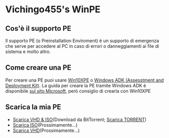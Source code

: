 # Vichingo455's WinPE
## Cos'è il supporto PE
Il supporto PE (o Preinstallation Enviroment) è un supporto di emergenza che serve per accedere al PC in caso di errori o danneggiamenti ai file di sistema e molto altro.
## Come creare una PE
Per creare una PE puoi usare [Win10XPE](https://github.com/Vichingo455/WinPE/releases/download/Win10XPE/Win10XPE.zip) o [Windows ADK (Assesstment and Deployment Kit)](https://github.com/Vichingo455/WinPE/raw/main/Windows%20ADK%20Online.zip).
La guida per creare la PE tramite Windows ADK è disponibile [sul sito Microsoft](https://answers.microsoft.com/it-it/windows/forum/windows_10-windows_install/come-creare-un-supporto-di-avvio-windows-pe/293bf3b6-3efa-4562-b989-df27e0d7497b), però consiglio di crearla con Win10XPE
## Scarica la mia PE
* [Scarica VHD & ISO](https://tinyurl.com/5c3fr2ny)(Download da BitTorrent; [Scarica TORRENT](https://github.com/Vichingo455/WinPE/raw/main/Vichingo455's%20WinPE%20Final%20ISO%20%26%20VHD%205.7.torrent))
* [Scarica ISO]()(Prossimamente...)
* [Scarica VHD]()(Prossimamente...)
